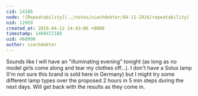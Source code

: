 ```yaml
---
cid: 14186
node: ![Repeatability](../notes/viechdokter/04-11-2016/repeatability)
nid: 12959
created_at: 2016-04-12 14:43:06 +0000
timestamp: 1460472186
uid: 468990
author: viechdokter
---
```


Sounds like I will have an "illuminating evening" tonight (as long as no model girls come along and tear my clothes off...). I don't have a Solux lamp (I'm not sure this brand is sold here in Germany) but I might try some different lamp types over the proposed 2 hours in 5 min steps during the next days. Will get back with the results as they come in.